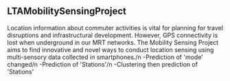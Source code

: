 ## LTAMobilitySensingProject
Location information about commuter activities is vital for planning for travel disruptions and infrastructural development. However, GPS connectivity is lost when underground in our MRT networks. The Mobility Sensing Project aims to find innovative and novel ways to conduct location sensing using multi-sensory data collected in smartphones./n
-Prediction of 'mode' changed/n
-Prediction of 'Stations'/n
-Clustering then prediction of 'Stations'
